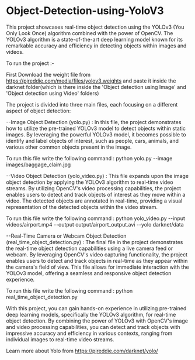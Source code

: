# Object-Detection-using-YoloV3
This project showcases real-time object detection using the YOLOv3 (You Only Look Once) algorithm combined with the power of OpenCV. The YOLOv3 algorithm is a state-of-the-art deep learning model known for its remarkable accuracy and efficiency in detecting objects within images and videos.

To run the project :-

First Download the weight file from https://pjreddie.com/media/files/yolov3.weights and paste it inside the darknet folder(which is there inside the 'Object detection using Image' and 'Object detection using Video' folders)

The project is divided into three main files, each focusing on a different aspect of object detection:

--Image Object Detection (yolo.py) :
In this file, the project demonstrates how to utilize the pre-trained YOLOv3 model to detect objects within static images. By leveraging the powerful YOLOv3 model, it becomes possible to identify and label objects of interest, such as people, cars, animals, and various other common objects present in the image.

To run this file write the following command :
python yolo.py --image images/baggage_claim.jpg

--Video Object Detection (yolo_video.py) :
This file expands upon the image object detection by applying the YOLOv3 algorithm to real-time video streams. By utilizing OpenCV's video processing capabilities, the project enables users to detect and track objects of interest as they move within a video. The detected objects are annotated in real-time, providing a visual representation of the detected objects within the video stream.

To run this file write the following command :
python yolo_video.py --input videos/airport.mp4 --output output/airport_output.avi --yolo darknet/data

--Real-Time Camera or Webcam Object Detection (real_time_object_detection.py) :
The final file in the project demonstrates the real-time object detection capabilities using a live camera feed or webcam. By leveraging OpenCV's video capturing functionality, the project enables users to detect and track objects in real-time as they appear within the camera's field of view. This file allows for immediate interaction with the YOLOv3 model, offering a seamless and responsive object detection experience.

To run this file write the following command :
python real_time_object_detection.py

With this project, you can gain hands-on experience in utilizing pre-trained deep learning models, specifically the YOLOv3 algorithm, for real-time object detection. By combining the power of YOLOv3 with OpenCV's image and video processing capabilities, you can detect and track objects with impressive accuracy and efficiency in various contexts, ranging from individual images to real-time video streams.

Learn more about Yolo from https://pjreddie.com/darknet/yolo/
